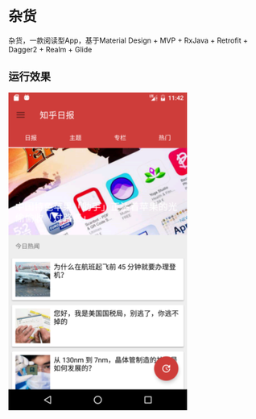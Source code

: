 # 杂货
杂货，一款阅读型App，基于Material Design + MVP + RxJava + Retrofit + Dagger2 + Realm + Glide

## 运行效果
![](https://github.com/liopml/ZaHu/blob/master/screenshot/Screenshot1.png)
